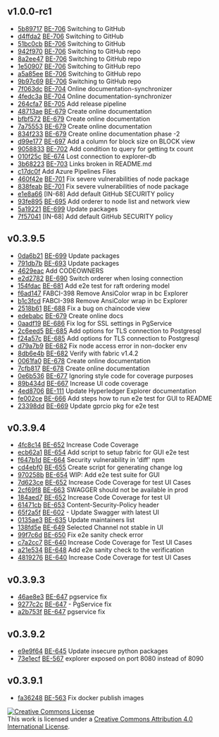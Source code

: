 ## v1.0.0-rc1

* [5b89717](https://github.com/hyperledger/blockchain-explorer/commit/5b89717) [BE-706](https://jira.hyperledger.org/browse/BE-706) Switching to GitHub
* [d4ffda2](https://github.com/hyperledger/blockchain-explorer/commit/d4ffda2) [BE-706](https://jira.hyperledger.org/browse/BE-706) Switching to GitHub
* [51bc0cb](https://github.com/hyperledger/blockchain-explorer/commit/51bc0cb) [BE-706](https://jira.hyperledger.org/browse/BE-706) Switching to GitHub
* [942f970](https://github.com/hyperledger/blockchain-explorer/commit/942f970) [BE-706](https://jira.hyperledger.org/browse/BE-706) Switching to GitHub repo
* [8a2ee47](https://github.com/hyperledger/blockchain-explorer/commit/8a2ee47) [BE-706](https://jira.hyperledger.org/browse/BE-706) Switching to GitHub repo
* [1e50907](https://github.com/hyperledger/blockchain-explorer/commit/1e50907) [BE-706](https://jira.hyperledger.org/browse/BE-706) Switching to GitHub repo
* [a5a85ee](https://github.com/hyperledger/blockchain-explorer/commit/a5a85ee) [BE-706](https://jira.hyperledger.org/browse/BE-706) Switching to GitHub repo
* [9b97c69](https://github.com/hyperledger/blockchain-explorer/commit/9b97c69) [BE-706](https://jira.hyperledger.org/browse/BE-706) Switching to GitHub repo
* [7f063dc](https://github.com/hyperledger/blockchain-explorer/commit/7f063dc) [BE-704](https://jira.hyperledger.org/browse/BE-704) Online documentation-synchronizer
* [4fedc3a](https://github.com/hyperledger/blockchain-explorer/commit/4fedc3a) [BE-704](https://jira.hyperledger.org/browse/BE-704) Online documentation-synchronizer
* [264cfa7](https://github.com/hyperledger/blockchain-explorer/commit/264cfa7) [BE-705](https://jira.hyperledger.org/browse/BE-705) Add release pipeline
* [48713ae](https://github.com/hyperledger/blockchain-explorer/commit/48713ae) [BE-679](https://jira.hyperledger.org/browse/BE-679) Create online documentation
* [bfbf572](https://github.com/hyperledger/blockchain-explorer/commit/bfbf572) [BE-679](https://jira.hyperledger.org/browse/BE-679) Create online documentation
* [7a75553](https://github.com/hyperledger/blockchain-explorer/commit/7a75553) [BE-679](https://jira.hyperledger.org/browse/BE-679) Create online documentation
* [834f233](https://github.com/hyperledger/blockchain-explorer/commit/834f233) [BE-679](https://jira.hyperledger.org/browse/BE-679) Create online documentation phase -2
* [d99e177](https://github.com/hyperledger/blockchain-explorer/commit/d99e177) [BE-697](https://jira.hyperledger.org/browse/BE-697) Add a column for block size on BLOCK view
* [9058833](https://github.com/hyperledger/blockchain-explorer/commit/9058833) [BE-702](https://jira.hyperledger.org/browse/BE-702) Add condition to query for getting tx count
* [010f25c](https://github.com/hyperledger/blockchain-explorer/commit/010f25c) [BE-674](https://jira.hyperledger.org/browse/BE-674)  Lost connection to explorer-db
* [3b68223](https://github.com/hyperledger/blockchain-explorer/commit/3b68223) [BE-703](https://jira.hyperledger.org/browse/BE-703) Links broken in README.md
* [c17dc0f](https://github.com/hyperledger/blockchain-explorer/commit/c17dc0f) Add Azure Pipelines Files
* [460f42e](https://github.com/hyperledger/blockchain-explorer/commit/460f42e) [BE-701](https://jira.hyperledger.org/browse/BE-701) Fix severe vulnerabilities of node package
* [838feab](https://github.com/hyperledger/blockchain-explorer/commit/838feab) [BE-701](https://jira.hyperledger.org/browse/BE-701) Fix severe vulnerabilities of node package
* [e1e8a66](https://github.com/hyperledger/blockchain-explorer/commit/e1e8a66) [IN-68] Add default GitHub SECURITY policy
* [93fe895](https://github.com/hyperledger/blockchain-explorer/commit/93fe895) [BE-695](https://jira.hyperledger.org/browse/BE-695) Add orderer to node list and network view
* [5a19221](https://github.com/hyperledger/blockchain-explorer/commit/5a19221) [BE-699](https://jira.hyperledger.org/browse/BE-699) Update packages
* [7f57041](https://github.com/hyperledger/blockchain-explorer/commit/7f57041) [IN-68] Add default GitHub SECURITY policy

## v0.3.9.5

* [0da6b21](https://github.com/hyperledger/blockchain-explorer/commit/0da6b21) [BE-699](https://jira.hyperledger.org/browse/BE-699) Update packages
* [791db7b](https://github.com/hyperledger/blockchain-explorer/commit/791db7b) [BE-693](https://jira.hyperledger.org/browse/BE-693) Update packages
* [4629eac](https://github.com/hyperledger/blockchain-explorer/commit/4629eac) Add CODEOWNERS
* [e2d2782](https://github.com/hyperledger/blockchain-explorer/commit/e2d2782) [BE-690](https://jira.hyperledger.org/browse/BE-690) Switch orderer when losing connection
* [154fdac](https://github.com/hyperledger/blockchain-explorer/commit/154fdac) [BE-681](https://jira.hyperledger.org/browse/BE-681) Add e2e test for raft ordering model
* [f6ad147](https://github.com/hyperledger/blockchain-explorer/commit/f6ad147) FABCI-398 Remove AnsiColor wrap in bc Explorer
* [b1c3fcd](https://github.com/hyperledger/blockchain-explorer/commit/b1c3fcd) FABCI-398 Remove AnsiColor wrap in bc Explorer
* [2518b61](https://github.com/hyperledger/blockchain-explorer/commit/2518b61) [BE-688](https://jira.hyperledger.org/browse/BE-688) Fix a bug on chaincode view
* [edebabc](https://github.com/hyperledger/blockchain-explorer/commit/edebabc) [BE-679](https://jira.hyperledger.org/browse/BE-679) Create online docs
* [0aadf19](https://github.com/hyperledger/blockchain-explorer/commit/0aadf19) [BE-686](https://jira.hyperledger.org/browse/BE-686) Fix log for SSL settings in PgService
* [2c6eed5](https://github.com/hyperledger/blockchain-explorer/commit/2c6eed5) [BE-685](https://jira.hyperledger.org/browse/BE-685) Add options for TLS connection to Postgresql
* [f24a57c](https://github.com/hyperledger/blockchain-explorer/commit/f24a57c) [BE-685](https://jira.hyperledger.org/browse/BE-685) Add options for TLS connection to Postgresql
* [d79a7b9](https://github.com/hyperledger/blockchain-explorer/commit/d79a7b9) [BE-682](https://jira.hyperledger.org/browse/BE-682) Fix node access error in non-docker env
* [8db6e4b](https://github.com/hyperledger/blockchain-explorer/commit/8db6e4b) [BE-682](https://jira.hyperledger.org/browse/BE-682) Verify with fabric v1.4.2
* [0061fa0](https://github.com/hyperledger/blockchain-explorer/commit/0061fa0) [BE-678](https://jira.hyperledger.org/browse/BE-678) Create online documentation
* [7cfb817](https://github.com/hyperledger/blockchain-explorer/commit/7cfb817) [BE-678](https://jira.hyperledger.org/browse/BE-678) Create online documentation
* [0e6b536](https://github.com/hyperledger/blockchain-explorer/commit/0e6b536) [BE-677](https://jira.hyperledger.org/browse/BE-677) Ignoring style code for coverage purposes
* [89b434d](https://github.com/hyperledger/blockchain-explorer/commit/89b434d) [BE-667](https://jira.hyperledger.org/browse/BE-667) Increase UI code coverage
* [4ed8706](https://github.com/hyperledger/blockchain-explorer/commit/4ed8706) [BE-111](https://jira.hyperledger.org/browse/BE-111) Update Hyperledger Explorer documentation
* [fe002ce](https://github.com/hyperledger/blockchain-explorer/commit/fe002ce) [BE-666](https://jira.hyperledger.org/browse/BE-666) Add steps how to run e2e test for GUI to README
* [23398dd](https://github.com/hyperledger/blockchain-explorer/commit/23398dd) [BE-669](https://jira.hyperledger.org/browse/BE-669) Update gprcio pkg for e2e test

## v0.3.9.4

* [4fc8c14](https://github.com/hyperledger/blockchain-explorer/commit/4fc8c14) [BE-652](https://jira.hyperledger.org/browse/BE-652) Increase Code Coverage
* [ecb62a1](https://github.com/hyperledger/blockchain-explorer/commit/ecb62a1) [BE-654](https://jira.hyperledger.org/browse/BE-654) Add script to setup fabric for GUI e2e test
* [f647b1d](https://github.com/hyperledger/blockchain-explorer/commit/f647b1d) [BE-664](https://jira.hyperledger.org/browse/BE-664) Security vulnerability in 'diff' npm
* [cd4ebf0](https://github.com/hyperledger/blockchain-explorer/commit/cd4ebf0) [BE-655](https://jira.hyperledger.org/browse/BE-655) Create script for generating change log
* [970258b](https://github.com/hyperledger/blockchain-explorer/commit/970258b) [BE-654](https://jira.hyperledger.org/browse/BE-654) WIP: Add e2e test suite for GUI
* [7d623ce](https://github.com/hyperledger/blockchain-explorer/commit/7d623ce) [BE-652](https://jira.hyperledger.org/browse/BE-652) Increase Code Coverage for test UI Cases
* [2cf69f8](https://github.com/hyperledger/blockchain-explorer/commit/2cf69f8) [BE-663](https://jira.hyperledger.org/browse/BE-663) SWAGGER should not be available in prod
* [184aed7](https://github.com/hyperledger/blockchain-explorer/commit/184aed7) [BE-652](https://jira.hyperledger.org/browse/BE-652) Increase Code Coverage for test UI
* [61471cb](https://github.com/hyperledger/blockchain-explorer/commit/61471cb) [BE-653](https://jira.hyperledger.org/browse/BE-653) Content-Security-Policy header
* [65f2a5f](https://github.com/hyperledger/blockchain-explorer/commit/65f2a5f) [BE-602](https://jira.hyperledger.org/browse/BE-602) - Update Swagger with latest UI
* [0135ae3](https://github.com/hyperledger/blockchain-explorer/commit/0135ae3) [BE-635](https://jira.hyperledger.org/browse/BE-635) Update maintainers list
* [138fd5e](https://github.com/hyperledger/blockchain-explorer/commit/138fd5e) [BE-649](https://jira.hyperledger.org/browse/BE-649) Selected Channel not stable in UI
* [99f7c6d](https://github.com/hyperledger/blockchain-explorer/commit/99f7c6d) [BE-650](https://jira.hyperledger.org/browse/BE-650) Fix e2e sanity check error
* [c7a2cc7](https://github.com/hyperledger/blockchain-explorer/commit/c7a2cc7) [BE-640](https://jira.hyperledger.org/browse/BE-640) Increase Code Coverage for Test UI Cases
* [a21e534](https://github.com/hyperledger/blockchain-explorer/commit/a21e534) [BE-648](https://jira.hyperledger.org/browse/BE-648) Add e2e sanity check to the verification
* [4819276](https://github.com/hyperledger/blockchain-explorer/commit/4819276) [BE-640](https://jira.hyperledger.org/browse/BE-640) Increase Code Coverage for test UI Cases

## v0.3.9.3

* [46ae8e3](https://github.com/hyperledger/blockchain-explorer/commit/46ae8e3) [BE-647](https://jira.hyperledger.org/browse/BE-647) pgservice fix
* [9277c2c](https://github.com/hyperledger/blockchain-explorer/commit/9277c2c) [BE-647](https://jira.hyperledger.org/browse/BE-647) - PgService fix
* [a2b753f](https://github.com/hyperledger/blockchain-explorer/commit/a2b753f) [BE-647](https://jira.hyperledger.org/browse/BE-647) pgservice fix

## v0.3.9.2

* [e9e9f64](https://github.com/hyperledger/blockchain-explorer/commit/e9e9f64) [BE-645](https://jira.hyperledger.org/browse/BE-645) Update insecure python packages
* [73e1ecf](https://github.com/hyperledger/blockchain-explorer/commit/73e1ecf) [BE-567](https://jira.hyperledger.org/browse/BE-567) explorer exposed on port 8080 instead of 8090

## v0.3.9.1

* [fa36248](https://github.com/hyperledger/blockchain-explorer/commit/fa36248) [BE-563](https://jira.hyperledger.org/browse/BE-563) Fix docker publish images


<a rel="license" href="http://creativecommons.org/licenses/by/4.0/"><img alt="Creative Commons License" style="border-width:0" src="https://i.creativecommons.org/l/by/4.0/88x31.png" /></a><br />This work is licensed under a <a rel="license" href="http://creativecommons.org/licenses/by/4.0/">Creative Commons Attribution 4.0 International License</a>.

